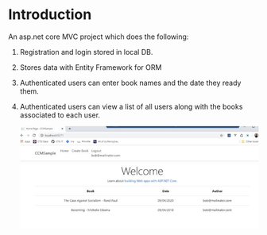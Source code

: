 # Introduction 
An asp.net core MVC project which does the following:  

1. Registration and login stored in local DB.
2. Stores data with Entity Framework for ORM  
3. Authenticated users can enter book names and the date they ready them.  
4. Authenticated users can view a list of all users along with the books associated to each user.  

	![alt text](https://github.com/nishchalnigam/Simple-.net-Core-App/blob/master/Screenshot/HomePage.png) 
 
